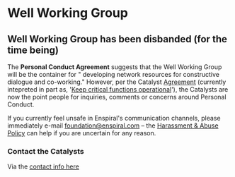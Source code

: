 # Well Working Group

## Well Working Group has been disbanded (for the time being)

The **Personal Conduct Agreement** suggests that the Well Working Group will be the container for " developing network resources for constructive dialogue and co-working." However, per the Catalyst [Agreement](../../agreements/catalyst.md) (currently intepreted in part as, '[Keep critical functions operational](https://docs.google.com/document/d/1_38ZaDk7QO2RZFc7ZyMbQURG2zNb31tmq16198bsaKE/edit?usp=sharing)'), the Catalysts are now the point people for inquiries, comments or concerns around Personal Conduct.

If you currently feel unsafe in Enspiral's communication channels, please immediately e-mail foundation@enspiral.com – the [Harassment & Abuse Policy](../../agreements/harassment_and_abuse.md) can help if you are uncertain for any reason.

### Contact the Catalysts

Via the [contact info here](../catalysts.md/#contact-us)
